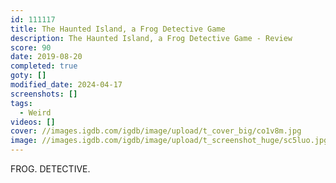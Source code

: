 ```yaml
---
id: 111117
title: The Haunted Island, a Frog Detective Game
description: The Haunted Island, a Frog Detective Game - Review
score: 90
date: 2019-08-20
completed: true
goty: []
modified_date: 2024-04-17
screenshots: []
tags:
  - Weird
videos: []
cover: //images.igdb.com/igdb/image/upload/t_cover_big/co1v8m.jpg
image: //images.igdb.com/igdb/image/upload/t_screenshot_huge/sc5luo.jpg
---
```

FROG. DETECTIVE.